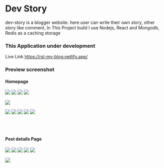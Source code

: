 # Dev Story 

dev-story is a blogger website. here user can write their own story, other story like comment,
In This Project build I use Nodejs, React and Mongodb, Redis as a caching storage



### This Application under development

Live Link https://rsl-my-blog.netlify.app/

### Preview screenshot

####  Homepage
![](thumbs/blog_home_1.jpg)
![](thumbs/blog_home_2.jpg)
![](thumbs/blog_home_dark_1.jpg)
![](thumbs/blog_home_dark_2.jpg)



![](thumbs/2022-03-29_125725.jpg)
<br/>

![](thumbs/blog_join_page_1.jpg)
![](thumbs/blog_login_page_1.jpg)
![](thumbs/blog_login_page_dark_1.jpg)
![](thumbs/blog_pass_reset_page_1.jpg)
![](thumbs/blog_user_profile_1.jpg)

<br/>
<br/>

#### Post details Page
![](thumbs/post_detail_dark_1.jpg)
![](thumbs/post_detail_dark_2.jpg)
![](thumbs/post_detail_dark_3.jpg)
![](thumbs/search_1.jpg)
![](thumbs/search_dark_2.jpg)

![](thumbs/blog_dashboard_page_1.jpg)
<br/>
